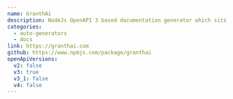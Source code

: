 ```yaml
---
name: GranthAi
description: NodeJs OpenAPI 3 based documentation generator which sits between server APIs and anyone calling the APIs
categories:
  - auto-generators
  - docs
link: https://granthai.com
github: https://www.npmjs.com/package/granthai
openApiVersions:
  v2: false
  v3: true
  v3_1: false
  v4: false
---
```


